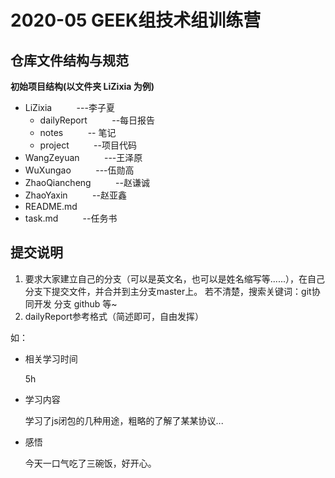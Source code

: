 # 2020-05 GEEK组技术组训练营

## 仓库文件结构与规范


**初始项目结构(以文件夹 LiZixia 为例)**
- LiZixia &nbsp;&nbsp;&nbsp;&nbsp;&nbsp;&nbsp;&nbsp;&nbsp;&nbsp;---李子夏
  - dailyReport &nbsp;&nbsp;&nbsp;&nbsp;&nbsp;&nbsp;&nbsp;&nbsp;&nbsp;--每日报告
  - notes &nbsp;&nbsp;&nbsp;&nbsp;&nbsp;&nbsp;&nbsp;&nbsp;&nbsp;-- 笔记
  - project &nbsp;&nbsp;&nbsp;&nbsp;&nbsp;&nbsp;&nbsp;&nbsp;&nbsp;--项目代码
- WangZeyuan &nbsp;&nbsp;&nbsp;&nbsp;&nbsp;&nbsp;&nbsp;&nbsp;&nbsp;---王泽原
- WuXungao &nbsp;&nbsp;&nbsp;&nbsp;&nbsp;&nbsp;&nbsp;&nbsp;&nbsp;---伍勋高
- ZhaoQiancheng  &nbsp;&nbsp;&nbsp;&nbsp;&nbsp;&nbsp;&nbsp;&nbsp;&nbsp;--赵谦诚
- ZhaoYaxin &nbsp;&nbsp;&nbsp;&nbsp;&nbsp;&nbsp;&nbsp;&nbsp;&nbsp;--赵亚鑫
- README.md
- task.md  &nbsp;&nbsp;&nbsp;&nbsp;&nbsp;&nbsp;&nbsp;&nbsp;&nbsp;--任务书


## 提交说明

1. 要求大家建立自己的分支（可以是英文名，也可以是姓名缩写等......），在自己分支下提交文件，并合并到主分支master上。
若不清楚，搜索关键词：git协同开发 分支 github 等~
2. dailyReport参考格式（简述即可，自由发挥）
  
  如：
  
- 相关学习时间

    5h
- 学习内容

   学习了js闭包的几种用途，粗略的了解了某某协议...
- 感悟

   今天一口气吃了三碗饭，好开心。


